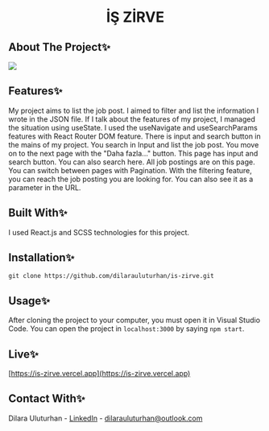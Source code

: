 <div align="center">
  <h1 align="center">İŞ ZİRVE</h1>
</div>

## About The Project✨
![](https://github.com/dilarauluturhan/is-zirve/assets/120499369/75f48949-12c3-4d74-9ed8-9dc29c7d6399)

## Features✨
My project aims to list the job post. I aimed to filter and list the information I wrote in the JSON file. If I talk about the features of my project, I managed the situation using useState. I used the useNavigate and useSearchParams features with React Router DOM feature. There is input and search button in the mains of my project. You search in Input and list the job post. You move on to the next page with the "Daha fazla..." button. This page has input and search button. You can also search here. All job postings are on this page. You can switch between pages with Pagination. With the filtering feature, you can reach the job posting you are looking for. You can also see it as a parameter in the URL.

## Built With✨
I used React.js and SCSS technologies for this project.

## Installation✨
````
git clone https://github.com/dilarauluturhan/is-zirve.git
````
## Usage✨
After cloning the project to your computer, you must open it in Visual Studio Code. You can open the project in `localhost:3000` by saying `npm start`.

## Live✨
[https://is-zirve.vercel.app](https://is-zirve.vercel.app)

## Contact With✨
Dilara Uluturhan - [LinkedIn](https://www.linkedin.com/in/dilarauluturhan/) - dilarauluturhan@outlook.com
